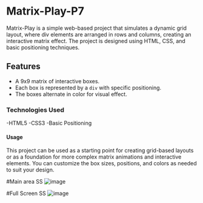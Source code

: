 # Matrix-Play-P7
Matrix-Play is a simple web-based project that simulates a dynamic grid layout, where div elements are arranged in rows and columns, creating an interactive matrix effect. The project is designed using HTML, CSS, and basic positioning techniques.

## Features
- A 9x9 matrix of interactive boxes.
- Each box is represented by a `div` with specific positioning.
- The boxes alternate in color for visual effect.

### Technologies Used
-HTML5
-CSS3
-Basic Positioning

#### Usage
This project can be used as a starting point for creating grid-based layouts or as a foundation for more complex matrix animations and interactive elements. You can customize the box sizes, positions, and colors as needed to suit your design.

#Main area SS
![image](https://github.com/user-attachments/assets/65c44e12-7f4a-4d6a-b271-2825fbe83055)

#Full Screen SS
![image](https://github.com/user-attachments/assets/f910578b-02a2-48d6-9219-6983eb202395)




